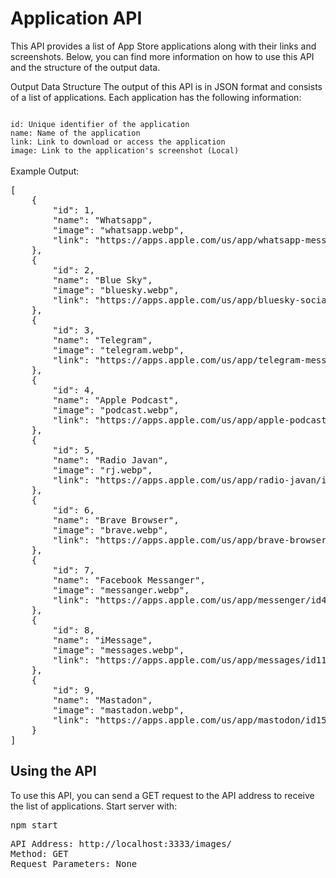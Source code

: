 # Application API
This API provides a list of App Store applications along with their links and screenshots. Below, you can find more information on how to use this API and the structure of the output data.

Output Data Structure
The output of this API is in JSON format and consists of a list of applications. Each application has the following information:

<code>
id: Unique identifier of the application
name: Name of the application
link: Link to download or access the application
image: Link to the application's screenshot (Local)
</code>

<br>
Example Output:

<pre>
[
    {
        "id": 1,
        "name": "Whatsapp",
        "image": "whatsapp.webp",
        "link": "https://apps.apple.com/us/app/whatsapp-messenger/id310633997"
    },
    {
        "id": 2,
        "name": "Blue Sky",
        "image": "bluesky.webp",
        "link": "https://apps.apple.com/us/app/bluesky-social/id6444370199"
    },
    {
        "id": 3,
        "name": "Telegram",
        "image": "telegram.webp",
        "link": "https://apps.apple.com/us/app/telegram-messenger/id686449807"
    },
    {
        "id": 4,
        "name": "Apple Podcast",
        "image": "podcast.webp",
        "link": "https://apps.apple.com/us/app/apple-podcasts/id525463029"
    },
    {
        "id": 5,
        "name": "Radio Javan",
        "image": "rj.webp",
        "link": "https://apps.apple.com/us/app/radio-javan/id286225933"
    },
    {
        "id": 6,
        "name": "Brave Browser",
        "image": "brave.webp",
        "link": "https://apps.apple.com/us/app/brave-browser-search-engine/id1052879175"
    },
    {
        "id": 7,
        "name": "Facebook Messanger",
        "image": "messanger.webp",
        "link": "https://apps.apple.com/us/app/messenger/id454638411"
    },
    {
        "id": 8,
        "name": "iMessage",
        "image": "messages.webp",
        "link": "https://apps.apple.com/us/app/messages/id1146560473"
    },
    {
        "id": 9,
        "name": "Mastadon",
        "image": "mastadon.webp",
        "link": "https://apps.apple.com/us/app/mastodon/id1571998974"
    }
]
</pre>
## Using the API
To use this API, you can send a GET request to the API address to receive the list of applications.
Start server with:
<pre>npm start</pre>

<pre>API Address: http://localhost:3333/images/
Method: GET
Request Parameters: None
</pre>
